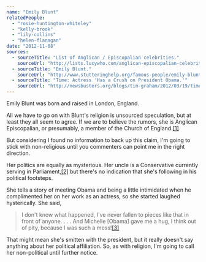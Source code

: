 ```yaml
---
name: "Emily Blunt"
relatedPeople:
  - "rosie-huntington-whiteley"
  - "kelly-brook"
  - "lily-collins"
  - "helen-flanagan"
date: "2012-11-08"
sources:
  - sourceTitle: "List of Anglican / Episcopalian celebrities."
    sourceUrl: "http://lists.lucywho.com/anglican-episcopalian-celebrities-c19254541.html"
  - sourceTitle: "Emily Blunt."
    sourceUrl: "http://www.stutteringhelp.org/famous-people/emily-blunt"
  - sourceTitle: "Time: Actress 'Has a Crush on President Obama.'"
    sourceUrl: "http://newsbusters.org/blogs/tim-graham/2012/03/19/time-actress-has-crush-president-obama"
---
```


Emily Blunt was born and raised in London, England.

All we have to go on with Blunt's religion is unsourced speculation, but at least they all seem to agree. If we are to believe the rumors, she is Anglican Episcopalian, or presumably, a member of the Church of England.<a class="source-citation" href="#http://lists.lucywho.com/anglican-episcopalian-celebrities-c19254541.html" title="List of Anglican / Episcopalian celebrities.">[1]</a>

But considering I found no information to back up this claim, I'm going to stick with non-religious until you commenters can point me in the right direction.

Her politics are equally as mysterious. Her uncle is a Conservative currently serving in Parliament,<a class="source-citation" href="#http://www.stutteringhelp.org/famous-people/emily-blunt" title="Emily Blunt.">[2]</a> but there's no indication that she's following in his political footsteps.

She tells a story of meeting Obama and being a little intimidated when he complimented her on her work as an actress, so she started laughed hysterically. She said,

>I don't know what happened, I've never fallen to pieces like that in front of anyone. . . . And Michelle [Obama] gave me a hug, I think out of pity, because I was such a mess!<a class="source-citation" href="#http://newsbusters.org/blogs/tim-graham/2012/03/19/time-actress-has-crush-president-obama" title="Time: Actress &apos;Has a Crush on President Obama.&apos;">[3]</a>

That might mean she's smitten with the president, but it really doesn't say anything about her political affiliation. So, as with religion, I'm going to call her non-political until further notice.